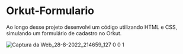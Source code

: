 # Orkut-Formulario
Ao longo desse projeto desenvolvi um código utilizando HTML e CSS, simulando um formulário de cadastro no Orkut.

![Captura da Web_28-8-2022_214659_127 0 0 1](https://user-images.githubusercontent.com/110244419/187102738-b9d4f6c3-3318-415c-ace6-afd8837c7b04.jpeg)
